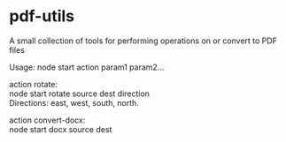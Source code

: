 # pdf-utils
A small collection of tools for performing operations on or convert to PDF files

Usage: node start action param1 param2...

action rotate:  
node start rotate source dest direction  
Directions: east, west, south, north.

action convert-docx:  
node start docx source dest
